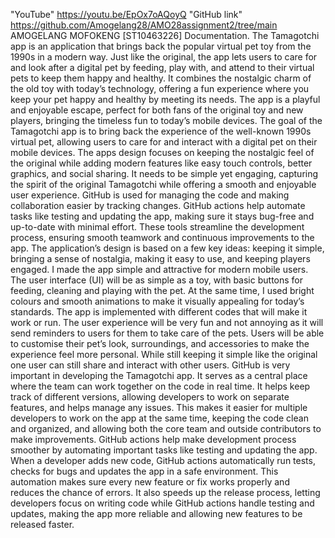 "YouTube" https://youtu.be/EpOx7oAQoyQ 
"GitHub link" https://github.com/Amogelang28/AMO28assignment2/tree/main
 AMOGELANG MOFOKENG
[ST10463226]
Documentation.
The Tamagotchi app is an application that brings back the popular virtual pet toy from the 1990s in a modern way. Just like the original, the app lets users to care for and look after a digital pet by feeding, play with, and attend to their virtual pets to keep them happy and healthy. It combines the nostalgic charm of the old toy with today’s technology, offering a fun experience where you keep your pet happy and healthy by meeting its needs. The app is a playful and enjoyable escape, perfect for both fans of the original toy and new players, bringing the timeless fun to today’s mobile devices.
The goal of the Tamagotchi app is to bring back the experience of the well-known 1990s virtual pet, allowing users to care for and interact with a digital pet on their mobile devices. The apps design focuses on keeping the nostalgic feel of the original while adding modern features like easy touch controls, better graphics, and social sharing. It needs to be simple yet engaging, capturing the spirit of the original Tamagotchi while offering a smooth and enjoyable user experience. GitHub is used for managing the code and making collaboration easier by tracking changes. GitHub actions help automate tasks like testing and updating the app, making sure it stays bug-free and up-to-date with minimal effort. These tools streamline the development process, ensuring smooth teamwork and continuous improvements to the app.
The application’s design is based on a few key ideas: keeping it simple, bringing a sense of nostalgia, making it easy to use, and keeping players engaged. I made the app simple and attractive for modern mobile users. The user interface (UI) will be as simple as a toy, with basic buttons for feeding, cleaning and playing with the pet. At the same time, I used bright colours and smooth animations to make it visually appealing for today’s standards.
The app is implemented with different codes that will make it work or run. The user experience will be very fun and not annoying as it will send reminders to users for them to take care of the pets. Users will be able to customise their pet’s look, surroundings, and accessories to make the experience feel more personal. While still keeping it simple like the original one user can still share and interact with other users.
GitHub is very important in developing the Tamagotchi app. It serves as a central place where the team can work together on the code in real time. It helps keep track of different versions, allowing developers to work on separate features, and helps manage any issues. This makes it easier for multiple developers to work on the app at the same time, keeping the code clean and organized, and allowing both the core team and outside contributors to make improvements. GitHub actions help make development process smoother by automating important tasks like testing and updating the app. When a developer adds new code, GitHub actions automatically run tests, checks for bugs and updates the app in a safe environment. This automation makes sure every new feature or fix works properly and reduces the chance of errors. It also speeds up the release process, letting developers focus on writing code while GitHub actions handle testing and updates, making the app more reliable and allowing new features to be released faster.
 

 




